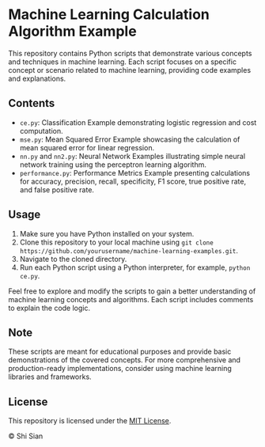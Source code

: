 # Machine Learning Calculation Algorithm Example

This repository contains Python scripts that demonstrate various concepts and techniques in machine learning. Each script focuses on a specific concept or scenario related to machine learning, providing code examples and explanations.

## Contents

- `ce.py`: Classification Example demonstrating logistic regression and cost computation.
- `mse.py`: Mean Squared Error Example showcasing the calculation of mean squared error for linear regression.
- `nn.py` and `nn2.py`: Neural Network Examples illustrating simple neural network training using the perceptron learning algorithm.
- `performance.py`: Performance Metrics Example presenting calculations for accuracy, precision, recall, specificity, F1 score, true positive rate, and false positive rate.

## Usage

1. Make sure you have Python installed on your system.
2. Clone this repository to your local machine using `git clone https://github.com/yourusername/machine-learning-examples.git`.
3. Navigate to the cloned directory.
4. Run each Python script using a Python interpreter, for example, `python ce.py`.

Feel free to explore and modify the scripts to gain a better understanding of machine learning concepts and algorithms. Each script includes comments to explain the code logic.

## Note

These scripts are meant for educational purposes and provide basic demonstrations of the covered concepts. For more comprehensive and production-ready implementations, consider using machine learning libraries and frameworks.

## License

This repository is licensed under the [MIT License](LICENSE).

© Shi Sian
